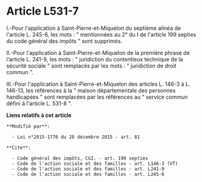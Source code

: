 # Article L531-7

I.-Pour l'application à Saint-Pierre-et-Miquelon du septième alinéa de l'article L. 245-6, les mots : " mentionnées au 2° du
I de l'article 199 septies du code général des impôts " sont supprimés. 

II.-Pour l'application à Saint-Pierre-et-Miquelon de la première phrase de l'article L. 241-9, les mots : " juridiction du
contentieux technique de la sécurité sociale " sont remplacés par les mots : " juridiction de droit commun ". 

III.-Pour l'application à Saint-Pierre-et-Miquelon des articles L. 146-3 à L. 146-13, les références à la " maison
départementale des personnes handicapées " sont remplacées par les références au " service commun défini à l'article L. 531-8
".

**Liens relatifs à cet article**

	**Modifié par**:

	  - Loi n°2015-1776 du 28 décembre 2015 - art. 81

	**Cite**:

	  - Code général des impôts, CGI. - art. 199 septies
	  - Code de l'action sociale et des familles - art. L146-3 (VT)
	  - Code de l'action sociale et des familles - art. L241-9
	  - Code de l'action sociale et des familles - art. L245-6
